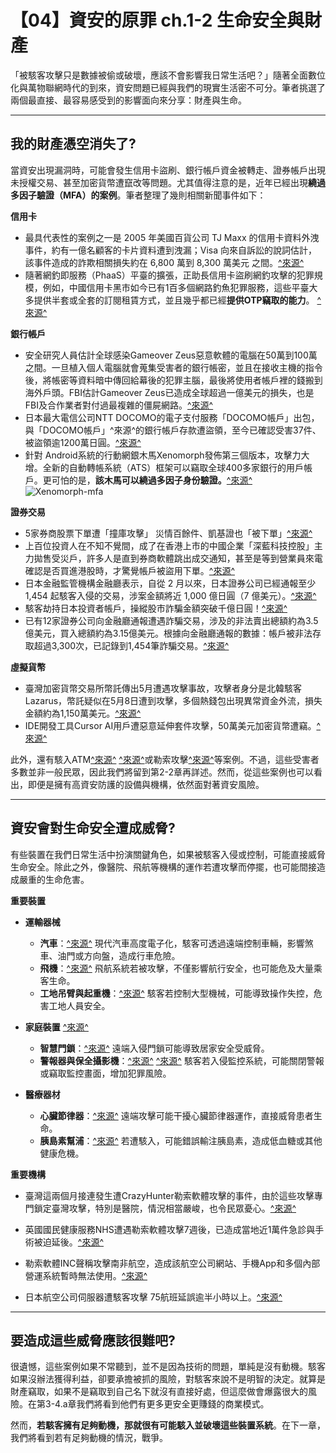 # 【04】資安的原罪 ch.1-2 生命安全與財產

「被駭客攻擊只是數據被偷或破壞，應該不會影響我日常生活吧？」隨著全面數位化與萬物聯網時代的到來，資安問題已經與我們的現實生活密不可分。筆者挑選了兩個最直接、最容易感受到的影響面向來分享：財產與生命。

--- 
## 我的財產憑空消失了?

當資安出現漏洞時，可能會發生信用卡盜刷、銀行帳戶資金被轉走、證券帳戶出現未授權交易、甚至加密貨幣遭竄改等問題。尤其值得注意的是，近年已經出現**繞過多因子驗證（MFA）的案例**。筆者整理了幾則相關新聞事件如下：

**信用卡**

- 最具代表性的案例之一是 2005 年美國百貨公司 TJ Maxx 的信用卡資料外洩事件，約有一億名顧客的卡片資料遭到洩漏；Visa 向來自訴訟的說詞估計，該事件造成的詐欺相關損失約在 6,800 萬到 8,300 萬美元 之間。[^來源^](https://abcnews.go.com/Technology/story?id=3773782&page=1&utm_source=chatgpt.com)
- 隨著網釣即服務（PhaaS）平臺的擴張，正助長信用卡盜刷網釣攻擊的犯罪規模，例如，中國信用卡黑市如今已有1百多個網路釣魚犯罪服務，這些平臺大多提供半套或全套的訂閱租賃方式，並且幾乎都已經**提供OTP竊取的能力**。 [^來源^](https://www.ithome.com.tw/news/169488)

**銀行帳戶**

- 安全研究人員估計全球感染Gameover Zeus惡意軟體的電腦在50萬到100萬之間。一旦植入個人電腦就會蒐集受害者的銀行帳密，並且在接收主機的指令後，將帳密等資料暗中傳回給幕後的犯罪主腦，最後將使用者帳戶裡的錢搬到海外戶頭。FBI估計Gameover Zeus已造成全球超過一億美元的損失，也是FBI及合作業者對付過最複雜的僵屍網路。[^來源^](https://www.ithome.com.tw/news/88295)
- 日本最大電信公司NTT DOCOMO的電子支付服務「DOCOMO帳戶」出包，與「DOCOMO帳戶」^來源^的銀行帳戶存款遭盜領，至今已確認受害37件、被盜領逾1200萬日圓。[^來源^](https://newtalk.tw/news/view/2020-09-10/463599)
- 針對 Android系統的行動網銀木馬Xenomorph發佈第三個版本，攻擊力大增。全新的自動轉帳系統（ATS）框架可以竊取全球400多家銀行的用戶帳戶。更可怕的是，**該木馬可以繞過多因子身份驗證。**[^來源^](https://www.informationsecurity.com.tw/article/article_detail.aspx?aid=10368)
![Xenomorph-mfa](https://www.informationsecurity.com.tw/upload/pic/76102.0076026.jpg)

**證券交易**

- 5家券商股票下單遭「撞庫攻擊」 災情百餘件、凱基證也「被下單」[^來源^](https://tw.news.yahoo.com/5%E5%AE%B6%E5%88%B8%E5%95%86%E8%82%A1%E7%A5%A8%E4%B8%8B%E5%96%AE%E9%81%AD-%E6%92%9E%E5%BA%AB%E6%94%BB%E6%93%8A-%E7%81%BD%E6%83%85%E7%99%BE%E9%A4%98%E4%BB%B6-%E5%87%B1%E5%9F%BA%E8%AD%89%E4%B9%9F-%E8%A2%AB%E4%B8%8B%E5%96%AE-042031342.html)
- 上百位投資人在不知不覺間，成了在香港上市的中國企業「深藍科技控股」主力拋售受災戶，許多人是直到券商軟體跳出成交通知，甚至是等到營業員來電確認是否買進港股時，才驚覺帳戶被盜用下單。[^來源^](https://tw.news.yahoo.com/%E8%99%8E%E5%B9%B4%E6%96%B0%E6%98%A5%E7%90%86%E8%B2%A1-%E9%A7%AD%E5%AE%A2%E5%85%A5%E4%BE%B5%E6%86%82%E8%B3%87%E5%AE%89%E6%BC%8F%E6%B4%9E-3%E6%8B%9B%E8%87%AA%E4%BF%9D%E4%B8%8D%E8%A2%AB%E5%89%B2%E9%9F%AD%E8%8F%9C-095857950.html)
- 日本金融監管機構金融廳表示，自從 2 月以來，日本證券公司已經通報至少 1,454 起駭客入侵的交易，涉案金額將近 1,000 億日圓（7 億美元）。[^來源^](https://techorange.com/2025/04/21/japan-fsa-hacked-online-trading/)
- 駭客劫持日本投資者帳戶，操縱股市詐騙金額突破千億日圓！[^來源^](https://abmedia.io/hackers-manipulate-markets-in-japan)
- 已有12家證券公司向金融廳通報遭遇詐騙交易，涉及的非法賣出總額約為3.5億美元，買入總額約為3.15億美元。根據向金融廳通報的數據：帳戶被非法存取超過3,300次，已記錄到1,454筆詐騙交易。[^來源^](https://www.informationsecurity.com.tw/article/article_detail.aspx?aid=11843)

**虛擬貨幣**

- 臺灣加密貨幣交易所幣託傳出5月遭遇攻擊事故，攻擊者身分是北韓駭客Lazarus，幣託疑似在5月8日遭到攻擊，多個熱錢包出現異常資金外流，損失金額約為1,150萬美元。[^來源^](https://www.ithome.com.tw/news/169681)
- IDE開發工具Cursor AI用戶遭惡意延伸套件攻擊，50萬美元加密貨幣遭竊。[^來源^](https://www.ithome.com.tw/news/170059)

此外，還有駭入ATM[^來源^](https://www.ithome.com.tw/news/170343) [^來源^](https://tw.news.yahoo.com/%E9%A7%AD%E5%AE%A2%E9%81%A0%E7%AB%AF%E9%81%99%E6%8E%A7%E6%AB%83%E5%93%A1%E6%A9%9F%E5%90%90%E9%88%94-%E6%9D%B1%E6%AD%90%E8%BB%8A%E6%89%8B%E4%BE%86%E5%8F%B0%E7%9B%9C%E9%A0%98%E5%85%AB%E5%8D%83%E8%90%AC-140855288.html)或勒索攻擊[^來源^](https://www.ithome.com.tw/article/114311)等案例。不過，這些受害者多數並非一般民眾，因此我們將留到第2-2章再詳述。然而，從這些案例也可以看出，即便是擁有高資安防護的設備與機構，依然面對著資安風險。

---

## 資安會對生命安全遭成威脅?

有些裝置在我們日常生活中扮演關鍵角色，如果被駭客入侵或控制，可能直接威脅生命安全。除此之外，像醫院、飛航等機構的運作若遭攻擊而停擺，也可能間接造成嚴重的生命危害。

**重要裝置**

- **運輸器械**

   * **汽車**：[^來源^](https://www.ithome.com.tw/news/165243)
     現代汽車高度電子化，駭客可透過遠端控制車輛，影響煞車、油門或方向盤，造成行車危險。
   * **飛機**：[^來源^](https://www.hakkatv.org.tw/news-detail/1624273138634524)
     飛航系統若被攻擊，不僅影響航行安全，也可能危及大量乘客生命。
   * **工地吊臂與起重機**：[^來源^](https://www.trendmicro.com/en_us/research/19/a/demonstrating-command-injection-and-e-stop-abuse-against-industrial-radio-remote-controllers.html)
     駭客若控制大型機械，可能導致操作失控，危害工地人員安全。

- **家庭裝置** [^來源^](https://archive.nytimes.com/bits.blogs.nytimes.com/2013/08/11/taking-over-cars-and-homes-remotely/) 

   * **智慧門鎖**：[^來源^](https://www.technice.com.tw/techmanage/infosecurity/102742/)
     遠端入侵門鎖可能導致居家安全受威脅。
   * **警報器與保全攝影機**：[^來源^](https://blog.trendmicro.com.tw/?p=62236) [^來源^](https://www.ithome.com.tw/news/134826)
     駭客若入侵監控系統，可能關閉警報或竊取監控畫面，增加犯罪風險。

- **醫療器材**

   * **心臟節律器**：[^來源^](https://www.storm.mg/lifestyle/11041583)
     遠端攻擊可能干擾心臟節律器運作，直接威脅患者生命。
   * **胰島素幫浦**：[^來源^](https://www.ithome.com.tw/news/108833)
     若遭駭入，可能錯誤輸注胰島素，造成低血糖或其他健康危機。

**重要機構**

- 臺灣這兩個月接連發生遭CrazyHunter勒索軟體攻擊的事件，由於這些攻擊專門鎖定臺灣攻擊，特別是醫院，情況相當嚴峻，也令民眾憂心。[^來源^](https://www.ithome.com.tw/news/168224)
- 英國國民健康服務NHS遭遇勒索軟體攻擊7週後，已造成當地近1萬件急診與手術被迫延後。[^來源^](https://www.ithome.com.tw/news/164171)
- 勒索軟體INC聲稱攻擊南非航空，造成該航空公司網站、手機App和多個內部營運系統暫時無法使用。[^來源^](https://www.ithome.com.tw/news/169013)

- 日本航空公司伺服器遭駭客攻擊 75航班延誤逾半小時以上。[^來源^](https://tw.news.yahoo.com/%E6%97%A5%E6%9C%AC%E8%88%AA%E7%A9%BA%E5%85%AC%E5%8F%B8%E4%BC%BA%E6%9C%8D%E5%99%A8%E9%81%AD%E9%A7%AD%E5%AE%A2%E6%94%BB%E6%93%8A-75%E8%88%AA%E7%8F%AD%E5%BB%B6%E8%AA%A4%E9%80%BE%E5%8D%8A%E5%B0%8F%E6%99%82%E4%BB%A5%E4%B8%8A-124725679.html)

---

## 要造成這些威脅應該很難吧?
很遺憾，這些案例如果不常聽到，並不是因為技術的問題，單純是沒有動機。駭客如果沒辦法獲得利益，卻要承擔被抓的風險，對駭客來說不是明智的決定。就算是財產竊取，如果不是竊取到自己名下就沒有直接好處，但這麼做會爆露很大的風險。在第3-4.a章我們將看到他們有更多更安全更賺錢的商業模式。

然而，**若駭客擁有足夠動機，那就很有可能駭入並破壞這些裝置系統**。在下一章，我們將看到若有足夠動機的情況，戰爭。